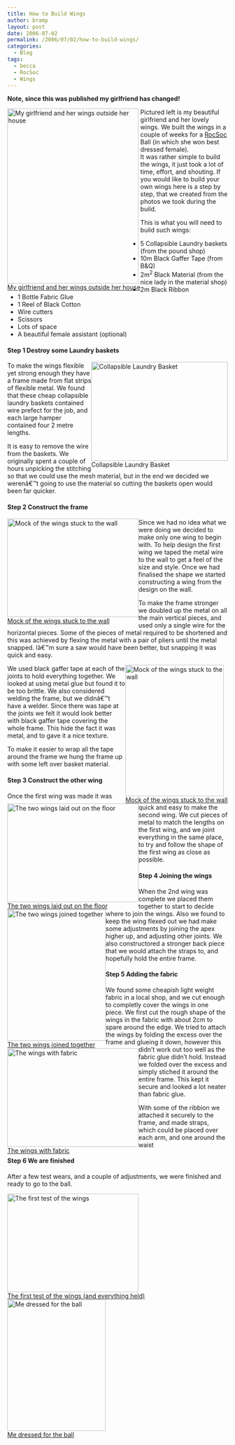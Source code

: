 ```yaml
---
title: How to Build Wings
author: bramp
layout: post
date: 2006-07-02
permalink: /2006/07/02/how-to-build-wings/
categories:
  - Blog
tags:
  - becca
  - RocSoc
  - Wings
---
```

**Note, since this was published my girlfriend has changed!**

<div class="figure" style="float: left">
  <a href="/projects/wings/STA40129.JPG"><img src="/projects/wings/STA40129_tiny.JPG" width="300" height="400" alt="My girlfriend and her wings outside her house" /><br />My girlfriend and her wings outside her house</a>
</div>

Pictured left is my beautiful girlfriend and her lovely wings. We built the wings in a couple of weeks for a [RocSoc][1] Ball (in which she won best dressed female).  
It was rather simple to build the wings, it just took a lot of time, effort, and shouting. If you would like to build your own wings here is a step by step, that we created from the photos we took during the build. 

This is what you will need to build such wings:

  * 5 Collapsible Laundry baskets (from the pound shop)
  * 10m Black Gaffer Tape (from B&Q)
  * 2m<sup>2</sup> Black Material (from the nice lady in the material shop)
  * 2m Black Ribbon
  * 1 Bottle Fabric Glue
  * 1 Reel of Black Cotton
  * Wire cutters
  * Scissors
  * Lots of space
  * A beautiful female assistant (optional)

<div class="clear">
</div>

#### Step 1 Destroy some Laundry baskets

<div class="figure" style="float: right">
  <img src="/projects/wings/hamper.png" width="312" height="226" alt="Collapsible Laundry Basket" /><br />Collapsible Laundry Basket
</div>

To make the wings flexible yet strong enough they have a frame made from flat strips of flexible metal. We found that these cheap collapsible laundry baskets contained wire prefect for the job, and each large hamper contained four 2 metre lengths.

It is easy to remove the wire from the baskets. We originally spent a couple of hours unpicking the stitching so that we could use the mesh material, but in the end we decided we werenâ€™t going to use the material so cutting the baskets open would been far quicker.

<div class ="clear">
</div>

#### Step 2 Construct the frame

<div class="figure" style="float: left">
  <a href="/projects/wings/STA40129.JPG"><img src="/projects/wings/STA40096_tiny.JPG" width="300" height="225" alt="Mock of the wings stuck to the wall" /><br />Mock of the wings stuck to the wall</a>
</div>

Since we had no idea what we were doing we decided to make only one wing to begin with. To help design the first wing we taped the metal wire to the wall to get a feel of the size and style. Once we had finalised the shape we started constructing a wing from the design on the wall.

To make the frame stronger we doubled up the metal on all the main vertical pieces, and used only a single wire for the horizontal pieces. Some of the pieces of metal required to be shortened and this was achieved by flexing the metal with a pair of pliers until the metal snapped. Iâ€™m sure a saw would have been better, but snapping it was quick and easy.

<div class="figure" style="float: right">
  <a href="/projects/wings/STA40103.JPG"><img src="/projects/wings/STA40103_tiny.JPG" width="225" height="300" alt="Mock of the wings stuck to the wall" /><br />Mock of the wings stuck to the wall</a>
</div>

We used black gaffer tape at each of the joints to hold everything together. We looked at using metal glue but found it to be too brittle. We also considered welding the frame, but we didnâ€™t have a welder. Since there was tape at the joints we felt it would look better with black gaffer tape covering the whole frame. This hide the fact it was metal, and to gave it a nice texture.

To make it easier to wrap all the tape around the frame we hung the frame up with some left over basket material.

<div class ="clear">
</div>

#### Step 3 Construct the other wing

<div class="figure" style="float: left">
  <a href="/projects/wings/STA40106.JPG"><img src="/projects/wings/STA40106_tiny.JPG" height="225" width="300" alt="The two wings laid out on the floor" /><br />The two wings laid out on the floor</a>
</div>

Once the first wing was made it was quick and easy to make the second wing. We cut pieces of metal to match the lengths on the first wing, and we joint everything in the same place, to try and follow the shape of the first wing as close as possible.

<div class ="clear">
</div>

#### Step 4 Joining the wings

<div class="figure" style="float: left">
  <a href="/projects/wings/STA40112.JPG"><img src="/projects/wings/STA40112_tiny.JPG" height="300" width="225" alt="The two wings joined together" /><br />The two wings joined together</a>
</div>

When the 2nd wing was complete we placed them together to start to decide where to join the wings. Also we found to keep the wing flexed out we had make some adjustments by joining the apex higher up, and adjusting other joints. We also constructored a stronger back piece that we would attach the straps to, and hopefully hold the entire frame.

<div class ="clear">
</div>

#### Step 5 Adding the fabric

<div class="figure" style="float: left">
  <a href="/projects/wings/STA40113.JPG"><img src="/projects/wings/STA40113_tiny.JPG" height="225" width="300" alt="The wings with fabric" /><br />The wings with fabric</a>
</div>

We found some cheapish light weight fabric in a local shop, and we cut enough to completly cover the wings in one piece. We first cut the rough shape of the wings in the fabric with about 2cm to spare around the edge. We tried to attach the wings by folding the excess over the frame and glueing it down, however this didn&#8217;t work out too well as the fabric glue didn&#8217;t hold. Instead we folded over the excess and simply stiched it around the entire frame. This kept it secure and looked a lot neater than fabric glue.

With some of the ribbion we attached it securely to the frame, and made straps, which could be placed over each arm, and one around the waist

<div class ="clear">
</div>

#### Step 6 We are finished

After a few test wears, and a couple of adjustments, we were finished and ready to go to the ball.

<div class="figure" style="float: left">
  <a href="/projects/wings/STA40123.JPG"><img src="/projects/wings/STA40123_tiny.JPG" height="225" width="300" alt="The first test of the wings" /><br />The first test of the wings (and everything held)</a>
</div>

<div class="figure" style="float: left">
  <a href="/projects/wings/STA40125.JPG"><img src="/projects/wings/STA40125_tiny.JPG" height="300" width="225" alt="Me dressed for the ball" /><br />Me dressed for the ball</a>
</div>

<div class ="clear">
</div>

 [1]: http://www.rocsoc.org